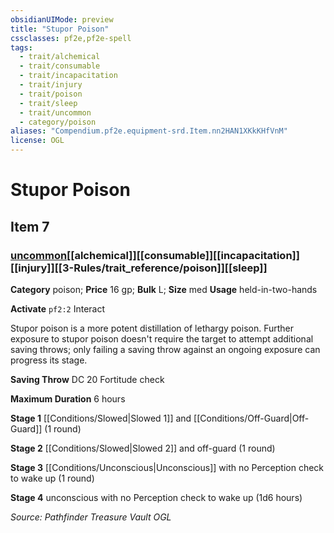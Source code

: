 ```yaml
---
obsidianUIMode: preview
title: "Stupor Poison"
cssclasses: pf2e,pf2e-spell
tags:
  - trait/alchemical
  - trait/consumable
  - trait/incapacitation
  - trait/injury
  - trait/poison
  - trait/sleep
  - trait/uncommon
  - category/poison
aliases: "Compendium.pf2e.equipment-srd.Item.nn2HAN1XKkKHfVnM"
license: OGL
---
```

# Stupor Poison
## Item 7
### [uncommon](uncommon "Uncommon Rarity Trait")[[alchemical]][[consumable]][[incapacitation]][[injury]][[3-Rules/trait_reference/poison]][[sleep]]

**Category** poison; 
**Price** 16 gp; 
**Bulk** L; **Size** med
**Usage** held-in-two-hands

**Activate** `pf2:2` Interact

Stupor poison is a more potent distillation of lethargy poison. Further exposure to stupor poison doesn't require the target to attempt additional saving throws; only failing a saving throw against an ongoing exposure can progress its stage.

**Saving Throw** DC 20 Fortitude check

**Maximum Duration** 6 hours

**Stage 1** [[Conditions/Slowed|Slowed 1]] and [[Conditions/Off-Guard|Off-Guard]] (1 round)

**Stage 2** [[Conditions/Slowed|Slowed 2]] and off-guard (1 round)

**Stage 3** [[Conditions/Unconscious|Unconscious]] with no Perception check to wake up (1 round)

**Stage 4** unconscious with no Perception check to wake up (1d6 hours)

*Source: Pathfinder Treasure Vault*
*OGL*